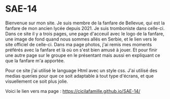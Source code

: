 # SAE-14
Bienvenue sur mon site.
Je suis membre de la fanfare de Bellevue, qui est la fanfare de mon ancien lycée depuis 2021. Je suis tromboniste dans celle-ci. Dans ce site il y a trois pages, une page d'acceuil avec le logo de la fanfare, une image de fond quand nous sommes allés en Serbie, et le lien vers le site officiel de celle-ci. Dans ma page photos, j'ai remis mes moments préférés avec la fanfare et là où on s'est bien amusé à jouer. Et pour finir une autre page sur le groupe en le présentant mais aussi en expliquant ce que la fanfare m'a apportée. 

Pour ce site j'ai utilisé le language Html avec un style css. J'ai utilisé des medias queries pour que ce soit adaptable à tout type d'écrans, et que visuellement ce soit plus jolie. 

Voici le lien vers ma page : https://cicilafamille.github.io/SAE-14/
